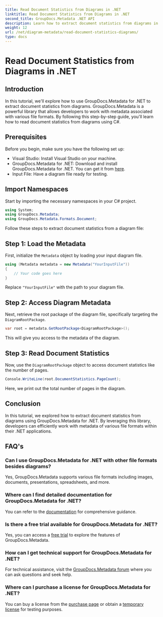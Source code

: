 ```yaml
---
title: Read Document Statistics from Diagrams in .NET
linktitle: Read Document Statistics from Diagrams in .NET
second_title: GroupDocs.Metadata .NET API
description: Learn how to extract document statistics from diagrams in .NET using GroupDocs.Metadata, a powerful metadata manipulation library.
weight: 12
url: /net/diagram-metadata/read-document-statistics-diagrams/
type: docs
---
```

# Read Document Statistics from Diagrams in .NET

## Introduction
In this tutorial, we'll explore how to use GroupDocs.Metadata for .NET to extract document statistics from diagrams. GroupDocs.Metadata is a powerful library that allows developers to work with metadata associated with various file formats. By following this step-by-step guide, you'll learn how to read document statistics from diagrams using C#.
## Prerequisites
Before you begin, make sure you have the following set up:
- Visual Studio: Install Visual Studio on your machine.
- GroupDocs.Metadata for .NET: Download and install GroupDocs.Metadata for .NET. You can get it from [here](https://releases.groupdocs.com/metadata/net/).
- Input File: Have a diagram file ready for testing.

## Import Namespaces
Start by importing the necessary namespaces in your C# project.
```csharp
using System;
using GroupDocs.Metadata;
using GroupDocs.Metadata.Formats.Document;
```

Follow these steps to extract document statistics from a diagram file:
## Step 1: Load the Metadata
First, initialize the `Metadata` object by loading your input diagram file.
```csharp
using (Metadata metadata = new Metadata("YourInputFile"))
{
    // Your code goes here
}
```
Replace `"YourInputFile"` with the path to your diagram file.
## Step 2: Access Diagram Metadata
Next, retrieve the root package of the diagram file, specifically targeting the `DiagramRootPackage`.
```csharp
var root = metadata.GetRootPackage<DiagramRootPackage>();
```
This will give you access to the metadata of the diagram.
## Step 3: Read Document Statistics
Now, use the `DiagramRootPackage` object to access document statistics like the number of pages.
```csharp
Console.WriteLine(root.DocumentStatistics.PageCount);
```
Here, we print out the total number of pages in the diagram.

## Conclusion
In this tutorial, we explored how to extract document statistics from diagrams using GroupDocs.Metadata for .NET. By leveraging this library, developers can efficiently work with metadata of various file formats within their .NET applications.

## FAQ's
### Can I use GroupDocs.Metadata for .NET with other file formats besides diagrams?
Yes, GroupDocs.Metadata supports various file formats including images, documents, presentations, spreadsheets, and more.
### Where can I find detailed documentation for GroupDocs.Metadata for .NET?
You can refer to the [documentation](https://tutorials.groupdocs.com/metadata/net/) for comprehensive guidance.
### Is there a free trial available for GroupDocs.Metadata for .NET?
Yes, you can access a [free trial](https://releases.groupdocs.com/) to explore the features of GroupDocs.Metadata.
### How can I get technical support for GroupDocs.Metadata for .NET?
For technical assistance, visit the [GroupDocs.Metadata forum](https://forum.groupdocs.com/c/metadata/14) where you can ask questions and seek help.
### Where can I purchase a license for GroupDocs.Metadata for .NET?
You can buy a license from the [purchase page](https://purchase.groupdocs.com/buy) or obtain a [temporary license](https://purchase.groupdocs.com/temporary-license/) for testing purposes.

